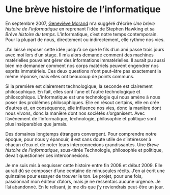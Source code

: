 # Une brève histoire de l’informatique

En septembre 2007, [Geneviève Morand](http://www.rezonance.ch) m’a suggéré d’écrire *Une brève histoire de l’informatique* en reprenant l’idée de Stephen Hawking et sa *Brève histoire du temps*. L’informatique, c’est notre temps contemporain. Pour la plupart de nous, directement ou indirectement, elle rythme nos vies.<span id="more-773"></span>

J’ai laissé reposer cette idée jusqu’à ce que le fils d’un ami passe trois jours avec moi lors d’un stage. Il m’a alors demandé comment des machines matérielles pouvaient gérer des informations immatérielles. Il aurait pu aussi bien me demander comment nos corps matériels peuvent engendrer nos esprits immatériels. Ces deux questions n’ont peut-être pas exactement la même réponse, mais elles ont beaucoup de points communs.

Si la première est clairement technologique, la seconde est clairement philosophique. En fait, elles sont l’une et l’autre technologique et philosophique. L’informatique est une technologie qui nous amène à nous poser des problèmes philosophiques. Elle en résout certains, elle en crée d’autres et, en conséquence, elle influence nos vies, donc la manière dont nous vivons, donc la manière dont nos sociétés s’organisent. Avec l’avènement de l’informatique, technologie, philosophie et politique sont plus inséparables que jamais.

Des domaines longtemps étrangers convergent. Pour comprendre notre époque, pour nous y épanouir, il est sans doute utile de s’intéresser à chacun d’eux et de noter leurs interconnexions grandissantes. Une *Brève histoire de l’informatique*, sous-titrée Technologie, philosophie et politique, devait questionner ces interconnexions.

Je me suis mis à esquisser cette histoire entre fin 2008 et début 2009. Elle aurait dû se composer d’une centaine de minuscules récits. J’en ai écrit une quinzaine pour essayer de trouver le ton. Le projet, pour une fois, passionnait mon éditeur d’alors, mais je ne ressentais aucune urgence. Je l’ai abandonné. En le relisant, je me dis que j’y reviendrais peut-être un jour.